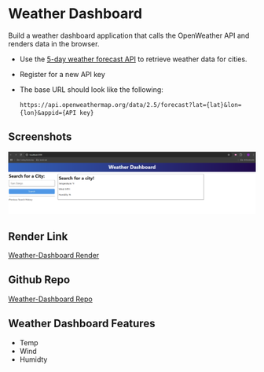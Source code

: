 # Weather Dashboard

Build a weather dashboard application that calls the OpenWeather API and renders data in the browser.

* Use the [5-day weather forecast API](https://openweathermap.org/forecast5) to retrieve weather data for cities.

* Register for a new API key

* The base URL should look like the following:

  ```url
  https://api.openweathermap.org/data/2.5/forecast?lat={lat}&lon={lon}&appid={API key}
  ```



## Screenshots

![Homepage Screenshot](./assets/Weather-Dashboard.png)

## Render Link

[Weather-Dashboard Render](https://weather-dashboard-65pz.onrender.com)

## Github Repo

[Weather-Dashboard Repo](https://github.com/lobungen/Weather-Dashboard)

## Weather Dashboard Features

- Temp
- Wind
- Humidty